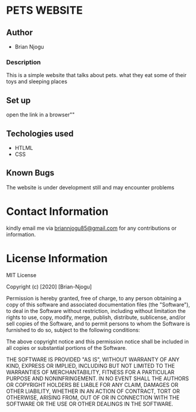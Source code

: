 # PETS WEBSITE

## Author
* Brian Njogu

### Description
This is a simple website that talks about pets.
what they eat some of their toys and sleeping places

## Set up
 open the link in a browser""

## Techologies used
 * HTLML
 * CSS

 ## Known Bugs

 The website is under development still and may encounter problems



 # Contact Information
  kindly email me via briannjogu85@gmail.com for any contributions or information.

# License Information
MIT License

Copyright (c) [2020] [Brian-Njogu]

Permission is hereby granted, free of charge, to any person obtaining a copy
of this software and associated documentation files (the "Software"), to deal
in the Software without restriction, including without limitation the rights
to use, copy, modify, merge, publish, distribute, sublicense, and/or sell
copies of the Software, and to permit persons to whom the Software is
furnished to do so, subject to the following conditions:

The above copyright notice and this permission notice shall be included in all
copies or substantial portions of the Software.

THE SOFTWARE IS PROVIDED "AS IS", WITHOUT WARRANTY OF ANY KIND, EXPRESS OR
IMPLIED, INCLUDING BUT NOT LIMITED TO THE WARRANTIES OF MERCHANTABILITY,
FITNESS FOR A PARTICULAR PURPOSE AND NONINFRINGEMENT. IN NO EVENT SHALL THE
AUTHORS OR COPYRIGHT HOLDERS BE LIABLE FOR ANY CLAIM, DAMAGES OR OTHER
LIABILITY, WHETHER IN AN ACTION OF CONTRACT, TORT OR OTHERWISE, ARISING FROM,
OUT OF OR IN CONNECTION WITH THE SOFTWARE OR THE USE OR OTHER DEALINGS IN THE
SOFTWARE.